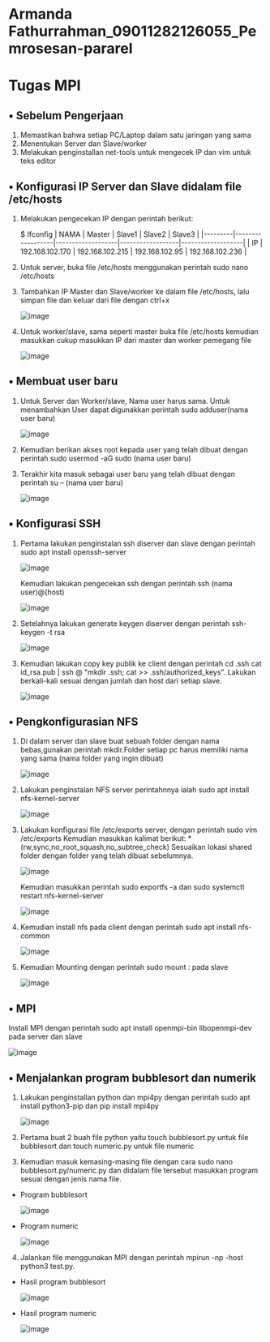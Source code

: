 # Armanda Fathurrahman_09011282126055_Pemrosesan-pararel
# Tugas MPI

## • Sebelum Pengerjaan
1.	Memastikan bahwa setiap PC/Laptop dalam satu jaringan yang sama 
2.	Menentukan Server dan Slave/worker
3.	Melakukan penginstallan net-tools untuk mengecek IP dan vim untuk teks editor

## •	Konfigurasi IP Server dan Slave didalam file /etc/hosts
1.  Melakukan pengecekan IP dengan perintah berikut:

    $ Ifconfig
    | NAMA    |     Master       |     Slave1        |     Slave2       |     Slave3        |
    |---------|------------------|-------------------|------------------|-------------------|
    | IP      | 192.168.102.170  |  192.168.102.215  |  192.168.102.95  |  192.168.102.236  |

2.	Untuk server, buka file /etc/hosts menggunakan perintah sudo nano /etc/hosts
3.	Tambahkan IP Master dan Slave/worker ke dalam file /etc/hosts, lalu simpan file dan keluar dari file dengan ctrl+x

    ![image](https://web.whatsapp.com/a98deb4f-68b2-4663-b4a8-37f4f85755c9)
  	
4.	Untuk worker/slave, sama seperti master buka file /etc/hosts kemudian masukkan cukup masukkan IP dari master dan worker pemegang file
   
    ![image]()

## •	Membuat user baru
1.	Untuk Server dan Worker/slave, Nama user harus sama. Untuk menambahkan User dapat digunakkan perintah sudo adduser(nama user baru)

    ![image]()

2.	Kemudian berikan akses root kepada user yang telah dibuat dengan perintah sudo usermod -aG sudo (nama user baru)
3.	Terakhir kita masuk sebagai user baru yang telah dibuat dengan perintah su – (nama user baru)
   
    ![image]()
   
## •	Konfigurasi SSH
1.	Pertama lakukan penginstalan ssh diserver dan slave dengan perintah sudo apt install openssh-server
   
    ![image]()
   
    Kemudian lakukan pengecekan ssh dengan perintah ssh (nama user)@(host)
  	
    ![image]()
  	
2.	Setelahnya lakukan generate keygen diserver dengan perintah ssh-keygen -t rsa
   
    ![image]()
  	
3.	Kemudian lakukan copy key publik ke client dengan perintah cd .ssh
    cat id_rsa.pub | ssh <nama user>@<host> "mkdir .ssh; cat >> .ssh/authorized_keys". Lakukan berkali-kali sesuai dengan jumlah dan host dari setiap slave.
  	
    ![image]()

## •	Pengkonfigurasian NFS
1.	Di dalam server dan slave buat sebuah folder dengan nama bebas,gunakan perintah mkdir.Folder setiap pc harus memiliki nama yang sama (nama folder yang ingin dibuat)
   
    ![image]()
  	
2.	Lakukan penginstalan NFS server perintahnnya ialah sudo apt install nfs-kernel-server
   
    ![image]()
  	
3.	Lakukan konfigurasi file /etc/exports server, dengan perintah sudo vim /etc/exports
    Kemudian masukkan kalimat berikut:
    <lokasi shared folder> *(rw,sync,no_root_squash,no_subtree_check)
    Sesuaikan lokasi shared folder dengan folder yang telah dibuat sebelumnya.
  	
    ![image]()
  	
    Kemudian masukkan perintah sudo exportfs -a dan sudo systemctl restart nfs-kernel-server
  	
    ![image]()
  	
4.	Kemudian install nfs pada client dengan perintah sudo apt install nfs-common
   
    ![image]()
  	
5.	Kemudian Mounting dengan perintah sudo mount <server host>:<lokasi shared folder di server> <lokasi shared folder di client> pada slave
   
    ![image](https)

## •	MPI
   Install MPI dengan perintah sudo apt install openmpi-bin libopenmpi-dev pada server dan slave

   ![image]()

## •	Menjalankan program bubblesort dan numerik
1.	Lakukan penginstallan python dan mpi4py dengan perintah sudo apt install python3-pip dan pip install mpi4py
   
    ![image]()
  	
2.	Pertama buat 2 buah file python yaitu touch bubblesort.py untuk file bubblesort dan touch numeric.py untuk file numeric    
3.	Kemudian masuk kemasing-masing file dengan cara sudo nano bubblesort.py/numeric.py dan didalam file tersebut masukkan program sesuai dengan jenis nama file.
- Program bubblesort

  ![image]()
  
- Program numeric

  ![image]()
  
4.	Jalankan file menggunakan MPI dengan perintah mpirun -np <jumlah prosesor> -host <daftar host> python3 test.py.
- Hasil program bubblesort

  ![image]()
  
- Hasil program numeric

  ![image]()
